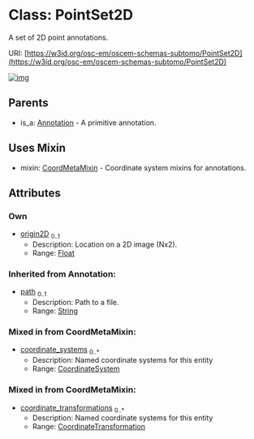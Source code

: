 
# Class: PointSet2D

A set of 2D point annotations.

URI: [https://w3id.org/osc-em/oscem-schemas-subtomo/PointSet2D](https://w3id.org/osc-em/oscem-schemas-subtomo/PointSet2D)


[![img](https://yuml.me/diagram/nofunky;dir:TB/class/[PointSet2D&#124;origin2D:float%20%3F;path(i):string%20%3F]uses%20-.->[CoordMetaMixin],[Annotation]^-[PointSet2D],[CoordinateTransformation],[CoordinateSystem],[CoordMetaMixin],[Annotation])](https://yuml.me/diagram/nofunky;dir:TB/class/[PointSet2D&#124;origin2D:float%20%3F;path(i):string%20%3F]uses%20-.->[CoordMetaMixin],[Annotation]^-[PointSet2D],[CoordinateTransformation],[CoordinateSystem],[CoordMetaMixin],[Annotation])

## Parents

 *  is_a: [Annotation](Annotation.md) - A primitive annotation.

## Uses Mixin

 *  mixin: [CoordMetaMixin](CoordMetaMixin.md) - Coordinate system mixins for annotations.

## Attributes


### Own

 * [origin2D](origin2D.md)  <sub>0..1</sub>
     * Description: Location on a 2D image (Nx2).
     * Range: [Float](types/Float.md)

### Inherited from Annotation:

 * [path](path.md)  <sub>0..1</sub>
     * Description: Path to a file.
     * Range: [String](types/String.md)

### Mixed in from CoordMetaMixin:

 * [coordinate_systems](coordinate_systems.md)  <sub>0..\*</sub>
     * Description: Named coordinate systems for this entity
     * Range: [CoordinateSystem](CoordinateSystem.md)

### Mixed in from CoordMetaMixin:

 * [coordinate_transformations](coordinate_transformations.md)  <sub>0..\*</sub>
     * Description: Named coordinate systems for this entity
     * Range: [CoordinateTransformation](CoordinateTransformation.md)
